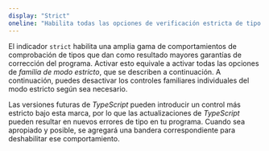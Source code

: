 ```yaml
---
display: "Strict"
oneline: "Habilita todas las opciones de verificación estricta de tipo."
---
```


El indicador `strict` habilita una amplia gama de comportamientos de comprobación de tipos que dan como resultado mayores garantías de corrección del programa.
Activar esto equivale a activar todas las opciones de *familia de modo estricto*, que se describen a continuación.
A continuación, puedes desactivar los controles familiares individuales del modo estricto según sea necesario.

Las versiones futuras de *TypeScript* pueden introducir un control más estricto bajo esta marca, por lo que las actualizaciones de *TypeScript* pueden resultar en nuevos errores de tipo en tu programa.
Cuando sea apropiado y posible, se agregará una bandera correspondiente para deshabilitar ese comportamiento.

